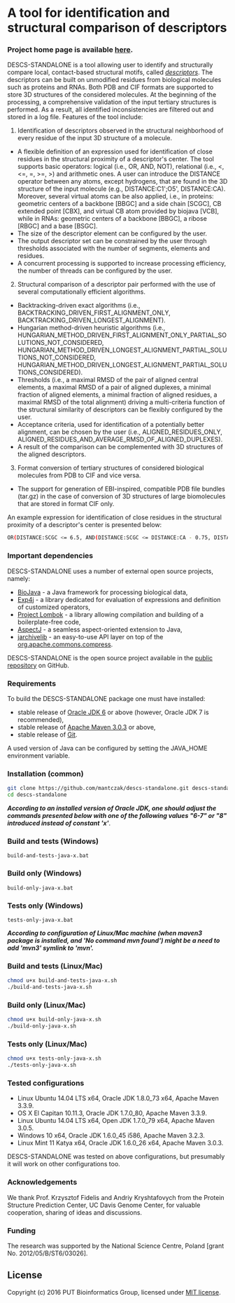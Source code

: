 # A tool for identification and structural comparison of descriptors

### Project home page is available [here][doc].  

DESCS-STANDALONE is a tool allowing user to identify and structurally compare local, contact-based structural motifs, called [*descriptors*][desc]. The descriptors can be built on unmodified residues from biological molecules such as proteins and RNAs. Both PDB and CIF formats are supported to store 3D structures of the considered molecules. At the beginning of the processing, a comprehensive validation of the input tertiary structures is performed. As a result, all identified inconsistencies are filtered out and stored in a log file. Features of the tool include:

1. Identification of descriptors observed in the structural neighborhood of every residue of the input 3D structure of a molecule.
  - A flexible definition of an expression used for identification of close residues in the structural proximity of a descriptor's center. The tool supports basic operators: logical (i.e., OR, AND, NOT), relational (i.e., <, <=, =, >=, >) and arithmetic ones. A user can introduce the DISTANCE operator between any atoms, except hydrogens, that are found in the 3D structure of the input molecule (e.g., DISTANCE:C1';O5', DISTANCE:CA). Moreover, several virtual atoms can be also applied, i.e., in proteins: geometric centers of a backbone [BBGC] and a side chain [SCGC], CB extended point [CBX], and virtual CB atom provided by biojava [VCB], while in RNAs: geometric centers of a backbone [BBGC], a ribose [RBGC] and a base [BSGC]. 
  - The size of the descriptor element can be configured by the user.
  - The output descriptor set can be constrained by the user through thresholds associated with the number of segments, elements and residues.
  - A concurrent processing is supported to increase processing efficiency, the number of threads can be configured by the user.

2. Structural comparison of a descriptor pair performed with the use of several computationally efficient algorithms.
  - Backtracking-driven exact algorithms (i.e., BACKTRACKING_DRIVEN_FIRST_ALIGNMENT_ONLY, BACKTRACKING_DRIVEN_LONGEST_ALIGNMENT).
  - Hungarian method-driven heuristic algorithms (i.e., HUNGARIAN_METHOD_DRIVEN_FIRST_ALIGNMENT_ONLY_PARTIAL_SOLUTIONS_NOT_CONSIDERED, HUNGARIAN_METHOD_DRIVEN_LONGEST_ALIGNMENT_PARTIAL_SOLUTIONS_NOT_CONSIDERED, HUNGARIAN_METHOD_DRIVEN_LONGEST_ALIGNMENT_PARTIAL_SOLUTIONS_CONSIDERED).
  - Thresholds (i.e., a maximal RMSD of the pair of aligned central elements, a maximal RMSD of a pair of aligned duplexes, a minimal fraction of aligned elements, a minimal fraction of aligned residues, a maximal RMSD of the total alignment) driving a multi-criteria function of the structural similarity of descriptors can be flexibly configured by the user.
  - Acceptance criteria, used for identification of a potentially better alignment, can be chosen by the user (i.e., ALIGNED_RESIDUES_ONLY, ALIGNED_RESIDUES_AND_AVERAGE_RMSD_OF_ALIGNED_DUPLEXES).   
  - A result of the comparison can be complemented with 3D structures of the aligned descriptors.

3. Format conversion of tertiary structures of considered biological molecules from PDB to CIF and vice versa. 
  - The support for generation of EBI-inspired, compatible PDB file bundles (tar.gz) in the case of conversion of 3D structures of large biomolecules that are stored in format CIF only.

An example expression for identification of close residues in the structural proximity of a descriptor's center is presented below:
```sh
OR(DISTANCE:SCGC <= 6.5, AND(DISTANCE:SCGC <= DISTANCE:CA - 0.75, DISTANCE:SCGC <= 8.0))
```
  
### Important dependencies

DESCS-STANDALONE uses a number of external open source projects, namely:

- [BioJava][biojava] - a Java framework for processing biological data,
- [Exp4j][exp4j] - a library dedicated for evaluation of expressions and definition of customized operators,
- [Project Lombok][lombok] - a library allowing compilation and building of a boilerplate-free code,
- [AspectJ][aspectj] - a seamless aspect-oriented extension to Java,
- [jarchivelib][jarchivelib] - an easy-to-use API layer on top of the [org.apache.commons.compress][org.apache.commons.compress].


DESCS-STANDALONE is the open source project available in the [public repository][des-std] on GitHub.

### Requirements

To build the DESCS-STANDALONE package one must have installed: 

- stable release of [Oracle JDK 6][jdk] or above (however, Oracle JDK 7 is recommended), 
- stable release of [Apache Maven 3.0.3][mvn] or above, 
- stable release of [Git][git]. 

A used version of Java can be configured by setting the JAVA_HOME environment variable.

### Installation (common)

```sh
git clone https://github.com/mantczak/descs-standalone.git descs-standalone
cd descs-standalone
```

**_According to an installed version of Oracle JDK, one should adjust the commands presented below with one of the following values "6-7" or "8" introduced instead of constant 'x'_**.

### Build and tests (Windows)

```
build-and-tests-java-x.bat
```

### Build only (Windows)

```
build-only-java-x.bat
```

### Tests only (Windows)

```
tests-only-java-x.bat
```

**_According to configuration of Linux/Mac machine (when maven3 package is installed, and 'No command mvn found') might be a need to add 'mvn3' symlink to 'mvn'._**

### Build and tests (Linux/Mac)

```sh
chmod u+x build-and-tests-java-x.sh
./build-and-tests-java-x.sh
```

### Build only (Linux/Mac)

```sh
chmod u+x build-only-java-x.sh
./build-only-java-x.sh
```

### Tests only (Linux/Mac)

```sh
chmod u+x tests-only-java-x.sh
./tests-only-java-x.sh
```

### Tested configurations

- Linux Ubuntu 14.04 LTS x64, Oracle JDK 1.8.0_73 x64, Apache Maven 3.3.9.
- OS X El Capitan 10.11.3, Oracle JDK 1.7.0_80, Apache Maven 3.3.9.
- Linux Ubuntu 14.04 LTS x64, Open JDK 1.7.0_79 x64, Apache Maven 3.0.5.
- Windows 10 x64, Oracle JDK 1.6.0_45 i586, Apache Maven 3.2.3.
- Linux Mint 11 Katya x64, Oracle JDK 1.6.0_26 x64, Apache Maven 3.0.3.

DESCS-STANDALONE was tested on above configurations, but presumably it will work on other configurations too.

### Acknowledgements

We thank Prof. Krzysztof Fidelis and Andriy Kryshtafovych from the Protein Structure Prediction Center, UC Davis Genome Center, for valuable cooperation, sharing of ideas and discussions.

### Funding

The research was supported by the National Science Centre, Poland [grant No. 2012/05/B/ST6/03026].

License
----
Copyright (c) 2016 PUT Bioinformatics Group, licensed under [MIT license][mit].

   [desc]: http://onlinelibrary.wiley.com/doi/10.1002/prot.22296/pdf
   [doc]: http://www.cs.put.poznan.pl/mantczak/index.php?slab=descs-standalone
   [biojava]: http://biojava.org
   [exp4j]: http://www.objecthunter.net/exp4j/
   [lombok]: https://projectlombok.org/
   [aspectj]: https://eclipse.org/aspectj/
   [jarchivelib]: http://rauschig.org/jarchivelib/
   [org.apache.commons.compress]: http://commons.apache.org/proper/commons-compress/
   [jdk]: http://java.oracle.com/
   [mvn]: http://maven.apache.org/
   [git]: http://git-scm.com/
   [des-std]: https://github.com/mantczak/descs-standalone.git
   [mit]: http://opensource.org/licenses/mit-license.php
